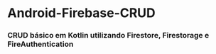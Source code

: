 # Android-Firebase-CRUD


### CRUD básico em Kotlin utilizando Firestore, Firestorage e FireAuthentication
